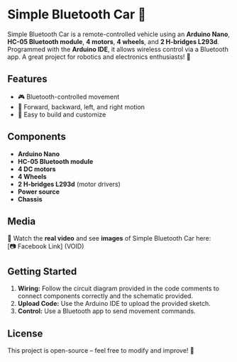 # Simple Bluetooth Car 🚗

Simple Bluetooth Car is a remote-controlled vehicle using an **Arduino Nano**, **HC-05 Bluetooth module**, **4 motors**, **4 wheels**, and **2 H-bridges L293d**. Programmed with the **Arduino IDE**, it allows wireless control via a Bluetooth app. A great project for robotics and electronics enthusiasts! 🚀

## Features
- 🎮 Bluetooth-controlled movement
- 🔄 Forward, backward, left, and right motion
- 🔧 Easy to build and customize

## Components
- **Arduino Nano**
- **HC-05 Bluetooth module**
- **4 DC motors**
- **4 Wheels**
- **2 H-bridges L293d** (motor drivers)
- **Power source**
- **Chassis**

## Media
🎥 Watch the **real video** and see **images** of Simple Bluetooth Car here:  
[📷 Facebook Link] (VOID)

## Getting Started
1. **Wiring:** Follow the circuit diagram provided in the code comments to connect components correctly and the schematic provided.
2. **Upload Code:** Use the Arduino IDE to upload the provided sketch.
3. **Control:** Use a Bluetooth app to send movement commands.

## License
This project is open-source – feel free to modify and improve! 🎉
